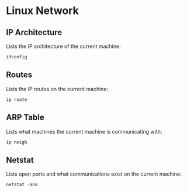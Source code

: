 # Linux Network

## IP Architecture

Lists the IP architecture of the current machine:

```
ifconfig
```

## Routes

Lists the IP routes on the current machine:

```
ip route
```

## ARP Table

Lists what machines the current machine is communicating with:

```
ip neigh
```

## Netstat

Lists open ports and what communications exist on the current machine:

```
netstat -ano
```

